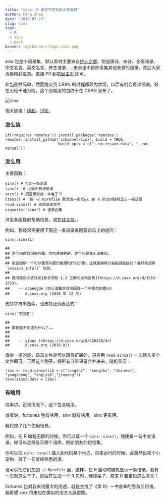 ```yaml
---
title: "sinx: R 语言中文社区火花集锦"
author: Peng Zhao
date: "2019-03-23"
slug: sinx
tags: 
  - R
  - sinx
  - post
banner: img/banners/logo-sinx.png
---
```


sinx 包是个语录集，默认素材主要来自[统计之都](http://d.cosx.org)，附送唐诗、宋诗、金庸语录、中文名言、英文名言、养生语录……未来也不排除采集其他来源的语录。欢迎大家贡献精彩语录。直接 PR 到[项目主页 ](https://github.com/pzhaonet/sinx/blob/master/inst/sinxs) 即可。

此包虽然简单，然而提交到 CRAN 的过程却颇为坎坷，以后有机会再详细说。好在历经千难万险，这个没啥用的包终于在 CRAN 发布了。

<!--more-->

  ![sinx](http://cranlogs.r-pkg.org/badges/grand-total/sinx)

相关链接：[缘起](https://d.cosx.org/d/7673/156)，[讨论](https://d.cosx.org/d/420467)。

### 怎么装

```
if(!require('remotes')) install.packages('remotes')
remotes::install_github('pzhaonet/sinx', build = TRUE, 
                        build_opts = c("--no-resave-data", "--no-manual"))
```

### 怎么用

主要函数：

```
sinx() # 打印一条语录
tanx()  # 小猫小狗说语录
secx() # 把语录做成一本电子书
ctanx() #  往 ~/.Rprofile 里添加一条代码，在 R 启动时随机显示一条语录
read.sinxs() # 读取语录文件
vignette('sinx') # 语录合集
```
详见各函数的帮助信息，或[在线文档](https://www.pzhao.org/pkg/sinx/)。。

例如，我经常需要用下面这一条语录来回答论坛上的提问：

```
sinx::sinx(1)

## 
## 这个问题我很感兴趣，然而遗憾的是，这个问题我无法重现。
## 
## 能否提供一个可以重现问题的数据和代码示例，让我直接拷贝粘贴就能运行？最好能提供 `session_info()` 信息。
## 
## 提问题的方式详见[新手须知 1.2 正确的发帖姿势](https://d.cosx.org/d/1553-1553)。
##    -- dapengde (耐心温馨欢欣地回答一个不规范的提问)
##       d.cosx.org (2018 年 12 月)
```

支持字符串搜索，也支持正则表达式：

```
sinx('不知道')

## 
## 那我就不知道为什么了……
## 
## 
##    -- yihui (<https://d.cosx.org/d/420428/4>)
##       d.cosx.org (2019-01)
```


值得一提的是，语录文件是可以随意扩展的，只需用 `read.sinxs()` 一次读入多个文件即可。下面这个例子，将所有自带语录合并进来，随机显示：

```
libs <- read.sinxs(lib = c("tangshi", "songshi", "chinese", "yangsheng", "english","jinyong"))
tanx(sinxs.data = libs)
```
### 有啥用

坦率讲，正常情况下，这个包没啥用。

或者说，fortunes 包有啥用，sinx 就有啥用。sinx 更有用。

我假想了几个使用场景。

例如，在 R 编程无聊的时候，你可以敲一个 `sinx::sinx()`，随便看一句中文语录。你可以选择显示哪个语库，例如朋友的短信集。

你可以把 `sinx::tanx()` 插入到代码某个地方，将来运行的时候，会突然出来个小宠物，说了一句曾经熟悉的话。

也可以把它们加到 `~/.Rprofile` 里，这样，在 R 启动时随机显示一条语录。我有一次就这么干了，然后在生成一个 R 包时，我惊呆了，原来 R 要重启这么多次！

fortunes 包对我来说最大的用途，就是生成了《学 R》一书各章的卷首引用语。我希望 sinx 将来也在类似的地方大展宏图。
